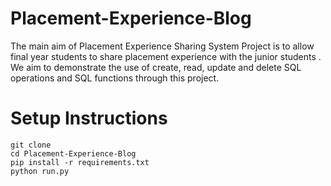 # Placement-Experience-Blog
The main aim of Placement Experience Sharing System Project is to allow final year students to share placement experience  with the junior students . We aim to demonstrate the use of create, read, update and delete SQL operations and SQL functions through this project. 

# Setup Instructions
```
git clone 
cd Placement-Experience-Blog
pip install -r requirements.txt
python run.py
```
